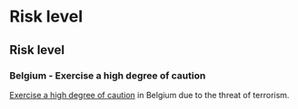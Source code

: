# Risk level

## Risk level

### Belgium - Exercise a high degree of caution

[Exercise a high degree of caution](#levels "Risk Levels") in Belgium due to the threat of terrorism.